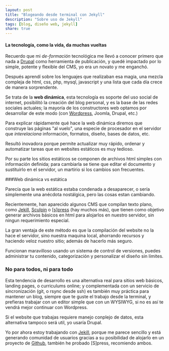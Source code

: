 ```yaml
---
layout: post
title: "Blogeando desde terminal con Jekyll"
description: "Sobre uso de Jekyll"
tags: [blog, diseño web, jekyll]
share: true
---
```

 
#### La tecnología, como la vida, da muchas vueltas

Recuerdo que mi *de-formación* tecnológica me llevó a conocer primero que nada a [Drupal](http://drupal.org) como herramienta de publicación, y quedé impactado por lo simple, potente y flexible del CMS, yo era un novato y me enganchó.


Después aprendí sobre los lenguajes que realizaban esa magia, una mezcla compleja de html, css, php, mysql, javascript y una lista que cada día crece de manera sorprendente.

Se trata de la **web dinámica**, esta tecnología es soporte del uso social de internet, posibilitó la creación del blog personal, y es la base de las redes sociales actuales; la mayoría de los constructores web optamos por desarrollar de este modo (con [Wordpress](http://wordpress.org), Joomla, Drupal, etc.)


Para explicar rápidamente qué hace la web dinámica diremos que construye las páginas "al vuelo", una especie de procesador en el servidor que *interelaciona* información, formatos, diseño, bases de datos, etc.


Resultó inovadora porque permite actualizar muy rápido, ordenar y automatizar tareas que en websites estáticos es muy tedioso.


Por su parte los sitios estáticos se componen de archivos html simples con información definida; para cambiarla se tiene que editar el documento y sustituirlo en el servidor, un martirio si los cambios son frecuentes.

###Web dinámica vs estática

Parecía que la web estática estaba condenada a desaparecer, o sería simplemente una anécdota nostálgica, pero las cosas estan cambiando.


Recientemente, han aparecido algunos CMS que compilan texto plano, como [Jekill](http://jekyllrb.com), [Sculpin](http://sculpin.io) o [[s]press](http://spress.yosymfony.com) (hay muchos más), que tienen como objetivo generar archivos básicos en html para alojarlos en nuestro servidor, sin ningun requerimiento especial.


La gran ventaja de este método es que la compilación del website no la hace el servidor, sino nuestra maquina local, ahorrando recursos y haciendo veloz nuestro sitio; además de hacerlo más seguro.


Funcionan maravilloso usando un sistema de control de versiones, puedes administrar tu contenido, categorización y personalizar el diseño sin límites.

### No para todos, ni para todo

Esta tendencia de desarrollo es una alternativa real para sitios web básicos, landing pages, o curriculums online; y complementada con un servicio de sincronización (git, o rsync desde ssh) es también muy práctica para mantener un blog, siempre que te guste el trabajo desde la terminal, y prefieras trabajar con un editor simple que con un WYSIWYG, si no es así te vendrá mejor continuar con Wordpress.


Si el website que trabajas requiere manejo conplejo de datos, esta alternativa tampoco será util, yo usaría Drupal.


Yo por ahora estoy trabajando con [Jekill](http://jekyllrb.com), porque me parece sencillo y está generando comunidad de usuarios gracias a su posibilidad de alojarlo en un proyecto de [Github](http://github.com), también he probado [S]press, recomiendo ambos.